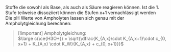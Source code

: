 Stoffe die sowohl als Base, als auch als Säure reagieren können.
Ist die 1. Stufe teilweise dissoziiert können die Stufen x+1 vernachlässigt werden                                                  
Die pH Werte von Ampholyten lassen sich genau mit der Ampholytgleichung berechnen:                                                  
> [!important] Ampholytgleichung:                                                  
> $\large c(\ce{H3O+}) = \sqrt{\dfrac{K_{A,x}\cdot K_{A,x+1}\cdot c_{0, x+1} + K_{A,x} \cdot K_W}{K_{A,x} + c_{0, x+1}}}$                                                  
                                                  
